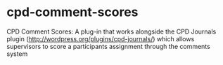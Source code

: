 cpd-comment-scores
==================

CPD Comment Scores: A plug-in that works alongside the CPD Journals plugin (http://wordpress.org/plugins/cpd-journals/) which allows supervisors to score a participants assignment through the comments system

